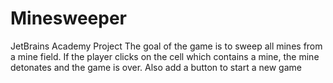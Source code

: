 # Minesweeper
JetBrains Academy Project
The goal of the game is to sweep all mines from a mine field. If the player clicks on the cell which contains a mine, the mine detonates and the game is over. Also add a button to start a new game
